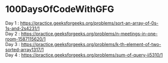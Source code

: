 # 100DaysOfCodeWithGFG

Day 1 : https://practice.geeksforgeeks.org/problems/sort-an-array-of-0s-1s-and-2s4231/1<br/>
Day 2 : https://practice.geeksforgeeks.org/problems/n-meetings-in-one-room-1587115620/1<br/>
Day 3 : https://practice.geeksforgeeks.org/problems/k-th-element-of-two-sorted-array1317/1<br/>
Day 4 : https://practice.geeksforgeeks.org/problems/sum-of-query-ii5310/1<br />

